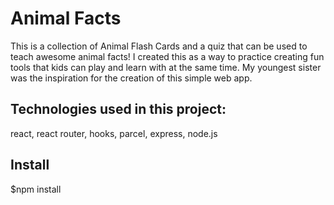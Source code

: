 # Animal Facts

This is a collection of Animal Flash Cards and a quiz that can be used to teach awesome animal facts! I created this as a way to practice creating fun tools that kids can play and learn with at the same time. My youngest sister was the inspiration for the creation of this simple web app.

## Technologies used in this project:
react, react router, hooks, parcel, express, node.js

## Install
$npm install